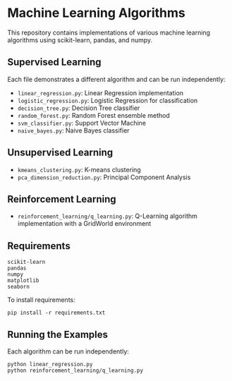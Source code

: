 # Machine Learning Algorithms

This repository contains implementations of various machine learning algorithms using scikit-learn, pandas, and numpy.

## Supervised Learning

Each file demonstrates a different algorithm and can be run independently:

- `linear_regression.py`: Linear Regression implementation
- `logistic_regression.py`: Logistic Regression for classification
- `decision_tree.py`: Decision Tree classifier
- `random_forest.py`: Random Forest ensemble method
- `svm_classifier.py`: Support Vector Machine
- `naive_bayes.py`: Naive Bayes classifier

## Unsupervised Learning

- `kmeans_clustering.py`: K-means clustering
- `pca_dimension_reduction.py`: Principal Component Analysis

## Reinforcement Learning

- `reinforcement_learning/q_learning.py`: Q-Learning algorithm implementation with a GridWorld environment

## Requirements

```
scikit-learn
pandas
numpy
matplotlib
seaborn
```

To install requirements:
```
pip install -r requirements.txt
```

## Running the Examples

Each algorithm can be run independently:

```
python linear_regression.py
python reinforcement_learning/q_learning.py